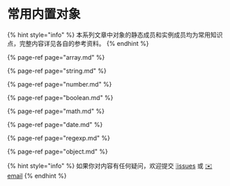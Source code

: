# 常用内置对象

{% hint style="info" %}
本系列文章中对象的静态成员和实例成员均为常用知识点，完整内容详见各自的参考资料。
{% endhint %}

{% page-ref page="array.md" %}

{% page-ref page="string.md" %}

{% page-ref page="number.md" %}

{% page-ref page="boolean.md" %}

{% page-ref page="math.md" %}

{% page-ref page="date.md" %}

{% page-ref page="regexp.md" %}

{% page-ref page="object.md" %}

{% hint style="info" %}
如果你对内容有任何疑问，欢迎提交 [❕issues](https://github.com/MrEnvision/Front-end_learning_notes/issues) 或 [ ✉️ email](mailto:EnvisionShen@gmail.com)
{% endhint %}

